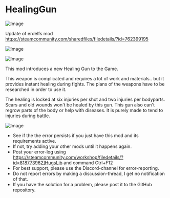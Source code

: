 # HealingGun

![Image](https://i.imgur.com/buuPQel.png)

Update of erdelfs mod
https://steamcommunity.com/sharedfiles/filedetails/?id=762399195

![Image](https://i.imgur.com/pufA0kM.png)

	
![Image](https://i.imgur.com/Z4GOv8H.png)

This mod introduces a new Healing Gun to the Game.

This weapon is complicated and requires a lot of work and materials.. but it provides instant healing during fights.
The plans of the weapons have to be researched in order to use it.

The healing is locked at six injuries per shot and two injuries per bodyparts. Scars and old wounds won't be healed by this gun.
This gun also can't regrow parts of the body or help with diseases. It is purely made to tend to injuries during battle.

![Image](https://i.imgur.com/PwoNOj4.png)



-  See if the the error persists if you just have this mod and its requirements active.
-  If not, try adding your other mods until it happens again.
-  Post your error-log using https://steamcommunity.com/workshop/filedetails/?id=818773962]HugsLib and command Ctrl+F12
-  For best support, please use the Discord-channel for error-reporting.
-  Do not report errors by making a discussion-thread, I get no notification of that.
-  If you have the solution for a problem, please post it to the GitHub repository.


